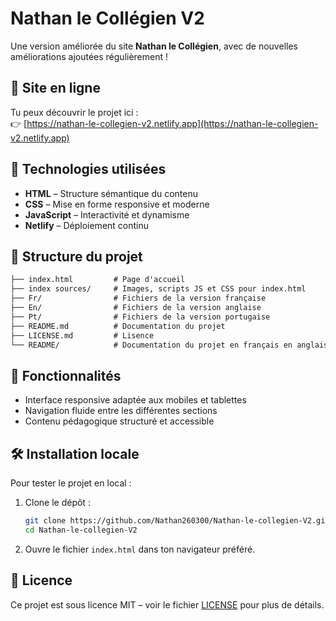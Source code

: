 # Nathan le Collégien V2

Une version améliorée du site **Nathan le Collégien**, avec de nouvelles améliorations ajoutées régulièrement !

## 🚀 Site en ligne

Tu peux découvrir le projet ici :  
👉 [https://nathan-le-collegien-v2.netlify.app](https://nathan-le-collegien-v2.netlify.app)

## 🔧 Technologies utilisées

- **HTML** – Structure sémantique du contenu  
- **CSS** – Mise en forme responsive et moderne  
- **JavaScript** – Interactivité et dynamisme  
- **Netlify** – Déploiement continu  

## 📁 Structure du projet

```markdown
├── index.html         # Page d'accueil
├── index sources/     # Images, scripts JS et CSS pour index.html
├── Fr/                # Fichiers de la version française
├── En/                # Fichiers de la version anglaise
├── Pt/                # Fichiers de la version portugaise
├── README.md          # Documentation du projet
├── LICENSE.md         # Lisence
└── README/            # Documentation du projet en français en anglais et en portugais
```

## 🧪 Fonctionnalités

- Interface responsive adaptée aux mobiles et tablettes  
- Navigation fluide entre les différentes sections  
- Contenu pédagogique structuré et accessible  

## 🛠 Installation locale

Pour tester le projet en local :

1. Clone le dépôt :

   ```bash
   git clone https://github.com/Nathan260300/Nathan-le-collegien-V2.git
   cd Nathan-le-collegien-V2
   ```

2. Ouvre le fichier `index.html` dans ton navigateur préféré.

## 📄 Licence

Ce projet est sous licence MIT – voir le fichier [LICENSE](LICENSE) pour plus de détails.
